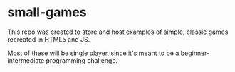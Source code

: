 # small-games

This repo was created to store and host examples of simple, classic games recreated in HTML5 and JS.

Most of these will be single player, since it's meant to be a beginner-intermediate programming challenge.
